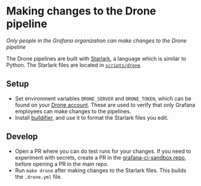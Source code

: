 # Making changes to the Drone pipeline

_Only people in the Grafana organization can make changes to the Drone pipeline_

The Drone pipelines are built with [Starlark](https://github.com/bazelbuild/starlark), a language which is similar to Python. The Starlark files are located in [`scripts/drone`](https://github.com/grafana/grafana/tree/main/scripts/drone).

## Setup

- Set environment variables `DRONE_SERVER` and `DRONE_TOKEN`, which can be found on your [Drone account](https://drone.grafana.net/account). These are used to verify that only Grafana employees can make changes to the pipelines.
- Install [buildifier](https://github.com/bazelbuild/buildtools/blob/master/buildifier/README.md), and use it to format the Starlark files you edit.

## Develop

- Open a PR where you can do test runs for your changes. If you need to experiment with secrets, create a PR in the [grafana-ci-sandbox repo](https://github.com/grafana/grafana-ci-sandbox), before opening a PR in the main repo.
- Run `make drone` after making changes to the Starlark files. This builds the `.drone.yml` file.
